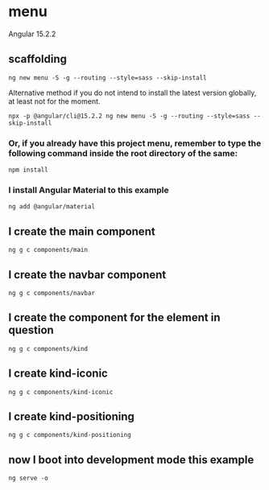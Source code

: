 # menu

Angular 15.2.2

## scaffolding

```shell
ng new menu -S -g --routing --style=sass --skip-install
```

Alternative method if you do not intend to install the latest version globally, at least not for the moment.

```shell
npx -p @angular/cli@15.2.2 ng new menu -S -g --routing --style=sass --skip-install
```

### Or, if you already have this project menu, remember to type the following command inside the root directory of the same:

```shell
npm install
```

### I install Angular Material to this example

```shell
ng add @angular/material
```

## I create the main component

```shell
ng g c components/main
```

## I create the navbar component

```shell
ng g c components/navbar
```

## I create the component for the element in question

```shell
ng g c components/kind
```

## I create kind-iconic

```shell
ng g c components/kind-iconic
```

## I create kind-positioning

```shell
ng g c components/kind-positioning
```

## now I boot into development mode this example

```shell
ng serve -o
```
